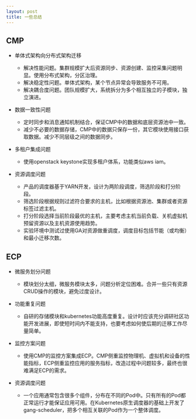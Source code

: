 ```yaml
---
layout: post
title: 一些总结
---
```

CMP
---

* 单体式架构向分布式架构迁移

  * 解决性能问题。集群规模扩大后资源同步、资源创建、监控采集问题明显。使用分布式架构，分区治理。
  * 解决稳定性问题。单体式架构，某个节点异常会导致服务不可用。
  * 解决耦合度问题。团队规模扩大，系统拆分为多个相互独立的子模块，独立演进。


* 数据一致性问题

  * 定时同步和消息通知机制结合，保证CMP中的数据和底层资源池中一致。
  * 减少不必要的数据存储，CMP中的数据只保存一份，其它模块使用接口获取数据。减少不同层级之间的数据同步。

* 多租户集成问题

  * 使用openstack keystone实现多租户体系，功能类似aws iam。

* 资源调度问题

  * 产品的调度器基于YARN开发，设计为两阶段调度，筛选阶段和打分阶段。
  * 筛选阶段根据规则过滤符合要求的主机，比如根据资源池、集群或者资源标签过滤主机。
  * 打分阶段选择当前阶段最优的主机，主要考虑主机当前负载、关机虚拟机预留资源以及主机资源使用趋势。
  * 实验环境中测试过使用GA对资源做重调度，调度目标包括节能（或均衡）和最小迁移次数。

ECP
---

* 微服务划分问题

  * 模块划分太细，微服务模块太多，问题分析定位困难。合并一些只有资源CRUD操作的模块，避免过度设计。

* 功能重复问题

  * 自研的存储模块和kubernetes功能高度重复。设计时应该充分调研社区功能开发进展，即使短时间内不能支持，也要考虑如何使后期的迁移工作尽量简单。

* 监控方案问题

  * 使用CMP的监控方案集成ECP。CMP侧重监控物理机、虚拟机和设备的性能指标，ECP侧重监控应用的服务指标，改造过程中问题较多，最终也很难满足ECP的需求。

* 资源调度问题

  * 一个应用通常包含很多个组件，分布在不同的Pod中。只有所有的Pod都正常运行才能保证应用可用。在Kubernetes原生调度器的基础上开发了gang-scheduler，把多个相互关联的Pod作为一个整体调度。

  
